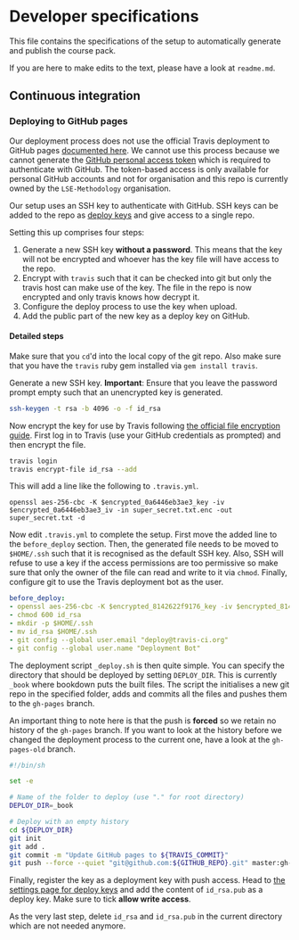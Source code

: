# Developer specifications

This file contains the specifications of the setup to automatically generate and publish the course pack.

If you are here to make edits to the text, please have a look at `readme.md`.

## Continuous integration

### Deploying to GitHub pages

Our deployment process does not use the official Travis deployment to GitHub pages [documented here](https://docs.travis-ci.com/user/deployment/pages/). We cannot use this process because we cannot generate the [GitHub personal access token](https://help.github.com/articles/creating-an-access-token-for-command-line-use/) which is required to authenticate with GitHub. The token-based access is only available for personal GitHub accounts and not for organisation and this repo is currently owned by the `LSE-Methodology` organisation.

Our setup uses an SSH key to authenticate with GitHub. SSH keys can be added to the repo as [deploy keys](https://developer.github.com/v3/guides/managing-deploy-keys/) and give access to a single repo.

Setting this up comprises four steps:

1. Generate a new SSH key **without a password**. This means that the key will not be encrypted and whoever has the key file will have access to the repo.
2. Encrypt with `travis` such that it can be checked into git but only the travis host can make use of the key. The file in the repo is now encrypted and only travis knows how decrypt it.
3. Configure the deploy process to use the key when upload.
4. Add the public part of the new key as a deploy key on GitHub.

#### Detailed steps

Make sure that you `cd`'d into the local copy of the git repo. Also make sure that you have the `travis` ruby gem installed via `gem install travis`.

Generate a new SSH key. **Important**: Ensure that you leave the password prompt empty such that an unencrypted key is generated.

```sh
ssh-keygen -t rsa -b 4096 -o -f id_rsa
```

Now encrypt the key for use by Travis following [the official file encryption guide](https://docs.travis-ci.com/user/encrypting-files/). First log in to Travis (use your GitHub credentials as prompted) and then encrypt the file.

```sh
travis login
travis encrypt-file id_rsa --add
```

This will add a line like the following to `.travis.yml`.

```
openssl aes-256-cbc -K $encrypted_0a6446eb3ae3_key -iv $encrypted_0a6446eb3ae3_iv -in super_secret.txt.enc -out super_secret.txt -d
```

Now edit `.travis.yml` to complete the setup. First move the added line to the `before_deploy` section. Then, the generated file needs to be moved to `$HOME/.ssh` such that it is recognised as the default SSH key. Also, SSH will refuse to use a key if the access permissions are too permissive so make sure that only the owner of the file can read and write to it via `chmod`. Finally, configure git to use the Travis deployment bot as the user.

```yaml
before_deploy:
- openssl aes-256-cbc -K $encrypted_8142622f9176_key -iv $encrypted_8142622f9176_iv -in id_rsa.enc -out id_rsa -d
- chmod 600 id_rsa
- mkdir -p $HOME/.ssh
- mv id_rsa $HOME/.ssh
- git config --global user.email "deploy@travis-ci.org"
- git config --global user.name "Deployment Bot"
```

The deployment script `_deploy.sh` is then quite simple. You can specify the directory that should be deployed by setting `DEPLOY_DIR`. This is currently `_book` where bookdown puts the built files. The script the initialises a new git repo in the specified folder, adds and commits all the files and pushes them to the `gh-pages` branch.

An important thing to note here is that the push is **forced** so we retain no history of the `gh-pages` branch. If you want to look at the history before we changed the deployment process to the current one, have a look at the `gh-pages-old` branch.

```sh
#!/bin/sh

set -e

# Name of the folder to deploy (use "." for root directory)
DEPLOY_DIR=_book

# Deploy with an empty history
cd ${DEPLOY_DIR}
git init
git add .
git commit -m "Update GitHub pages to ${TRAVIS_COMMIT}"
git push --force --quiet "git@github.com:${GITHUB_REPO}.git" master:gh-pages
```

Finally, register the key as a deployment key with push access. Head to [the settings page for deploy keys](https://github.com/LSE-Methodology/MY451/settings/keys) and add the content of `id_rsa.pub` as a deploy key. Make sure to tick **allow write access**.

As the very last step, delete `id_rsa` and `id_rsa.pub` in the current directory which are not needed anymore.

